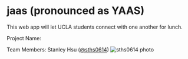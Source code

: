 # jaas (pronounced as YAAS)

This web app will let UCLA students connect with one another for lunch.

Project Name: 

Team Members:
Stanley Hsu ([@sths0614](https://github.com/sths0614)) 
![sths0614 photo](https://drive.google.com/open?id=0B4jzcDkbsHQPR2pscjVpQW9kMzg)
